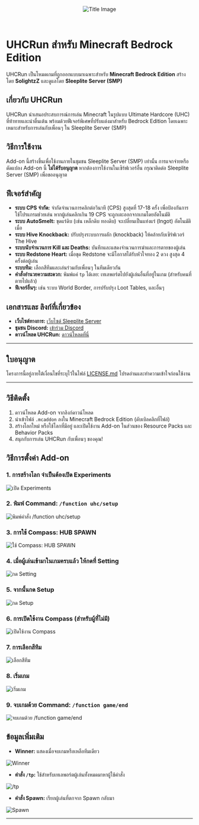 <p align="center">
    <img src="https://github.com/SolightzZ/Project_UHC_RUN/blob/main/img/title.png" alt="Title Image">
</p>

<br>

# UHCRun สำหรับ Minecraft Bedrock Edition

UHCRun เป็นโหมดเกมที่ถูกออกแบบมาเฉพาะสำหรับ **Minecraft Bedrock Edition** สร้างโดย **SolightzZ** และดูแลโดย **Sleeplite Server (SMP)**

## เกี่ยวกับ UHCRun

UHCRun นำเสนอประสบการณ์การเล่น Minecraft ในรูปแบบ Ultimate Hardcore (UHC) ที่ท้าทายและน่าตื่นเต้น พร้อมด้วยฟีเจอร์พิเศษที่ปรับแต่งมาสำหรับ Bedrock Edition โดยเฉพาะ เหมาะสำหรับการเล่นกับเพื่อนๆ ใน Sleeplite Server (SMP)

## วิธีการใช้งาน

Add-on นี้สร้างขึ้นเพื่อใช้งานภายในชุมชน Sleeplite Server (SMP) เท่านั้น การแจกจ่ายหรือดัดแปลง Add-on นี้ **ไม่ได้รับอนุญาต** หากต้องการใช้งานในเซิร์ฟเวอร์อื่น กรุณาติดต่อ Sleeplite Server (SMP) เพื่อขออนุญาต

## ฟีเจอร์สำคัญ

- **ระบบ CPS จำกัด:** จำกัดจำนวนการคลิกต่อวินาที (CPS) สูงสุดที่ 17-18 ครั้ง เพื่อป้องกันการใช้โปรแกรมช่วยเล่น หากผู้เล่นคลิกเกิน 19 CPS จะถูกเตะออกจากเกมโดยอัตโนมัติ
- **ระบบ AutoSmelt:** ขุดแร่ดิบ (เช่น เหล็กดิบ ทองดิบ) จะเปลี่ยนเป็นแท่งแร่ (Ingot) อัตโนมัติเมื่อ
- **ระบบ Hive Knockback:** ปรับปรุงระบบการผลัก (knockback) ให้คล้ายกับเซิร์ฟเวอร์ The Hive
- **ระบบนับจำนวนการ Kill และ Deaths:** บันทึกและแสดงจำนวนการฆ่าและการตายของผู้เล่น
- **ระบบ Redstone Heart:** เมื่อขุด Redstone จะมีโอกาสได้รับหัวใจทอง 2 ดวง สูงสุด 4 ครั้งต่อผู้เล่น
- **ระบบทีม:** เลือกสีทีมและเล่นร่วมกับเพื่อนๆ ในทีมเดียวกัน
- **คำสั่งอำนวยความสะดวก:** พิมพ์แค่ `tp` ได้เลย: เทเลพอร์ตไปยังผู้เล่นอื่นที่อยู่ในเกม (สำหรับคนที่ตายไปแล้ว)
- **ฟีเจอร์อื่นๆ:** เช่น ระบบ World Border, การปรับปรุง Loot Tables, และอื่นๆ

## เอกสารและ ลิงก์ที่เกี่ยวข้อง

- **เว็บไซต์ทางการ:** [เว็บไซต์ Sleeplite Server](https://solightzz.gitbook.io/sleeplite)
- **ชุมชน Discord:** [เข้าร่วม Discord](https://discord.com/invite/gtqfbmvTJK)
- **ดาวน์โหลด UHCRun:** [ดาวน์โหลดที่นี่](https://github.com/SolightzZ/Project_UHC_RUN/releases)

---

## ใบอนุญาต

โครงการนี้อยู่ภายใต้เงื่อนไขที่ระบุไว้ในไฟล์ [LICENSE.md](./LICENSE.md) โปรดอ่านและทำความเข้าใจก่อนใช้งาน

---

## วิธีติดตั้ง

1.  ดาวน์โหลด Add-on จากลิงก์ดาวน์โหลด
2.  นำเข้าไฟล์ `.mcaddon` ลงใน Minecraft Bedrock Edition (ดับเบิลคลิกที่ไฟล์)
3.  สร้างโลกใหม่ หรือใช้โลกที่มีอยู่ และเปิดใช้งาน Add-on ในส่วนของ Resource Packs และ Behavior Packs
4.  สนุกกับการเล่น UHCRun กับเพื่อนๆ ของคุณ!

## วิธีการตั้งค่า Add-on

### 1. การสร้างโลก จำเป็นต้องเปิด Experiments

<img src="https://github.com/SolightzZ/Project_UHC_RUN/blob/main/img/Screenshot%20(2138).png" alt="เปิด Experiments">

### 2. พิมพ์ Command: `/function uhc/setup`

<img src="https://github.com/SolightzZ/Project_UHC_RUN/blob/main/img/Screenshot%20(2120).png" alt="พิมพ์คำสั่ง /function uhc/setup">

### 3. การใช้ Compass: HUB SPAWN

<img src="https://github.com/SolightzZ/Project_UHC_RUN/blob/main/img/Screenshot%20(2132).png" alt="ใช้ Compass: HUB SPAWN">

### 4. เมื่อผู้เล่นเข้ามาในเกมครบแล้ว ให้กดที่ Setting

<img src="https://github.com/SolightzZ/Project_UHC_RUN/blob/main/img/Screenshot%20(2123).png" alt="กด Setting">

### 5. จากนั้นกด Setup

<img src="https://github.com/SolightzZ/Project_UHC_RUN/blob/main/img/Screenshot%20(2124).png" alt="กด Setup">

### 6. การเปิดใช้งาน Compass (สำหรับผู้ที่ไม่มี)

<img src="https://github.com/SolightzZ/Project_UHC_RUN/blob/main/img/Screenshot%20(2131).png" alt="เปิดใช้งาน Compass">

### 7. การเลือกสีทีม

<img src="https://github.com/SolightzZ/Project_UHC_RUN/blob/main/img/Screenshot%20(2125).png" alt="เลือกสีทีม">

### 8. เริ่มเกม

<img src="https://github.com/SolightzZ/Project_UHC_RUN/blob/main/img/Screenshot%20(2133).png" alt="เริ่มเกม">

### 9. จบเกมด้วย Command: `/function game/end`

<img src="https://github.com/SolightzZ/Project_UHC_RUN/blob/main/img/Screenshot%20(2134).png" alt="จบเกมด้วย /function game/end">

## ข้อมูลเพิ่มเติม

- **Winner:** แสดงเมื่อจบเกมหรือเหลือทีมเดียว

<img src="https://github.com/SolightzZ/Project_UHC_RUN/blob/main/img/Screenshot%20(2127).png" alt="Winner">

- **คำสั่ง `/tp`:** ใช้สำหรับเทเลพอร์ตผู้เล่นทั้งหมดมาหาผู้ใช้คำสั่ง

<img src="https://github.com/SolightzZ/Project_UHC_RUN/blob/main/img/Screenshot%20(2129).png" alt="/tp">

- **คำสั่ง Spawn:** เรียกผู้เล่นที่ตกจาก Spawn กลับมา

<img src="https://github.com/SolightzZ/Project_UHC_RUN/blob/main/img/Screenshot%20(2128).png" alt="Spawn">

---

